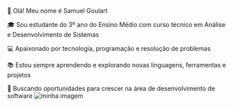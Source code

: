  <html>
    <body>

👋 Olá! Meu nome é Samuel Goulart

🎓 Sou estudante do 3º ano do Ensino Médio com curso técnico em Análise e Desenvolvimento de Sistemas

💻 Apaixonado por tecnologia, programação e resolução de problemas

📚 Estou sempre aprendendo e explorando novas linguagens, ferramentas e projetos

🚀 Buscando oportunidades para crescer na área de desenvolvimento de software
        <img src="https://media0.giphy.com/media/v1.Y2lkPTc5MGI3NjExZ3RxaGFsdDRsdXEwa2p2YnpyMXdoZjQ3Z3BzdnlqdGNwNGQxOGlrdCZlcD12MV9pbnRlcm5hbF9naWZfYnlfaWQmY3Q9Zw/LGwACHoA8kW9fpluUF/giphy.gif" alt="minha imagem">
    </body>
</html>
